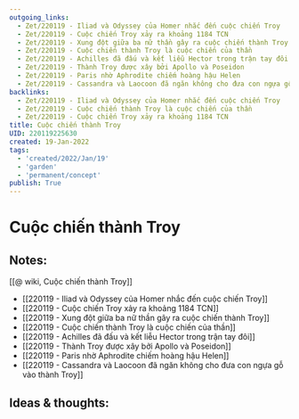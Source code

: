 ```yaml
---
outgoing_links:
  - Zet/220119 - Iliad và Odyssey của Homer nhắc đến cuộc chiến Troy
  - Zet/220119 - Cuộc chiến Troy xảy ra khoảng 1184 TCN
  - Zet/220119 - Xung đột giữa ba nữ thần gây ra cuộc chiến thành Troy
  - Zet/220119 - Cuộc chiến thành Troy là cuộc chiến của thần
  - Zet/220119 - Achilles đã đấu và kết liễu Hector trong trận tay đôi
  - Zet/220119 - Thành Troy được xây bởi Apollo và Poseidon
  - Zet/220119 - Paris nhờ Aphrodite chiếm hoàng hậu Helen
  - Zet/220119 - Cassandra và Laocoon đã ngăn không cho đưa con ngựa gỗ vào thành Troy
backlinks:
  - Zet/220119 - Iliad và Odyssey của Homer nhắc đến cuộc chiến Troy
  - Zet/220119 - Cuộc chiến thành Troy là cuộc chiến của thần
  - Zet/220119 - Cuộc chiến Troy xảy ra khoảng 1184 TCN
title: Cuộc chiến thành Troy
UID: 220119225630
created: 19-Jan-2022
tags:
  - 'created/2022/Jan/19'
  - 'garden'
  - 'permanent/concept'
publish: True
---
```

# Cuộc chiến thành Troy

## Notes:

[[@ wiki, Cuộc chiến thành Troy]]

- [[220119 - Iliad và Odyssey của Homer nhắc đến cuộc chiến Troy]]
- [[220119 - Cuộc chiến Troy xảy ra khoảng 1184 TCN]]
- [[220119 - Xung đột giữa ba nữ thần gây ra cuộc chiến thành Troy]]
- [[220119 - Cuộc chiến thành Troy là cuộc chiến của thần]]
- [[220119 - Achilles đã đấu và kết liễu Hector trong trận tay đôi]]
- [[220119 - Thành Troy được xây bởi Apollo và Poseidon]]
- [[220119 - Paris nhờ Aphrodite chiếm hoàng hậu Helen]]
- [[220119 - Cassandra và Laocoon đã ngăn không cho đưa con ngựa gỗ vào thành Troy]]


## Ideas & thoughts:


